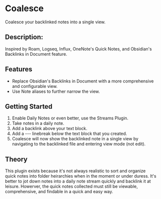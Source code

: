 # Coalesce

Coalesce your backlinked notes into a single view.

## Description:

Inspired by Roam, Logseq, Influx, OneNote's Quick Notes, and Obsidian's Backlinks in Document feature.

## Features
- Replace Obsidian's Backlinks in Document with a more comprehensive and configurable view.
- Use Note aliases to further narrow the view.

## Getting Started
1. Enable Daily Notes or even better, use the Streams Plugin.
2. Take notes in a daily note.
3. Add a backlink above your text block.
4. Add a --- linebreak below the text block that you created.
5. Coalesce will now show the backlinked note in a single view by navigating to the backlinked file and entering view mode (not edit).

## Theory
This plugin exists because it's not always realistic to sort and organize quick notes into folder heirarchies when in the moment or under duress. It's better to jot down notes into a daily note stream quickly and backlink it at leisure. Howerver, the quick notes collected must still be viewable, comprehensive, and findable in a quick and easy way.